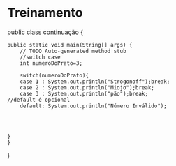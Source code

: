 # Treinamento

public class continuação {

	public static void main(String[] args) {
		// TODO Auto-generated method stub
		//switch case
		int numeroDoPrato=3;
		
		switch(numeroDoPrato){
		case 1 : System.out.println("Strogonoff");break;
		case 2 : System.out.println("Miojo");break;
		case 3 : System.out.println("pão");break;	
    //default é opcional
		default: System.out.println("Número Inválido");
		
		
		

	}
	}
}

